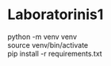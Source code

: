 # Laboratorinis1
python -m venv venv  
source venv/bin/activate  
pip install -r requirements.txt  
